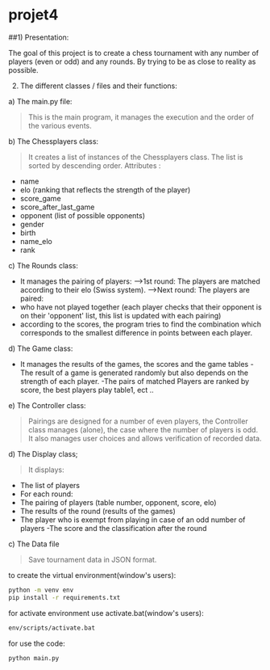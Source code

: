 # projet4

##1) Presentation:

The goal of this project is to create a chess tournament with any number of players (even or odd) and any rounds.
By trying to be as close to reality as possible.

2) The different classes / files and their functions:

a) The main.py file:
>This is the main program, it manages the execution and the order of the various events.
 
b) The Chessplayers class:
>It creates a list of instances of the Chessplayers class.
>The list is sorted by descending order.
Attributes :
- name
- elo (ranking that reflects the strength of the player)
- score_game
- score_after_last_game
- opponent (list of possible opponents)
- gender
- birth
- name_elo
- rank

 c) The Rounds class:
- It manages the pairing of players:
 -->1st round: The players are matched according to their elo (Swiss system).
 -->Next round: The players are paired:
- who have not played together (each player checks that their opponent is on their 'opponent' list, this list is updated with each pairing)
- according to the scores, the program tries to find the combination which corresponds to the smallest difference in points between each player.

d) The Game class:
- It manages the results of the games, the scores and the game tables
-The result of a game is generated randomly but also depends on the strength of each player.
-The pairs of matched Players are ranked by score, the best players play table1, ect ..
 
e) The Controller class:
>Pairings are designed for a number of even players, the Controller class manages (alone), the case where the number of players is odd.
>It also manages user choices and allows verification of recorded data.

d) The Display class;
>It displays:
- The list of players
- For each round:
- The pairing of players (table number, opponent, score, elo)
- The results of the round (results of the games)
- The player who is exempt from playing in case of an odd number of players
-The score and the classification after the round

c) The Data file
>Save tournament data in JSON format.


to create the virtual environment(window's users):
```sh
python -m venv env
pip install -r requirements.txt
```
for activate environment use activate.bat(window's users):
```sh
env/scripts/activate.bat
```
for use the code:
```sh
python main.py
```
